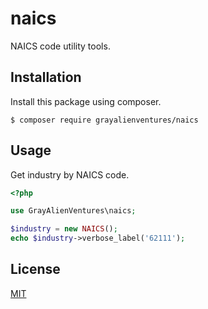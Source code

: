 # naics
NAICS code utility tools.

## Installation
Install this package using composer.
```
$ composer require grayalienventures/naics
```

## Usage
Get industry by NAICS code.
```php
<?php

use GrayAlienVentures\naics;

$industry = new NAICS();
echo $industry->verbose_label('62111');
```

## License
[MIT](https://choosealicense.com/licenses/mit/)